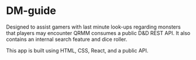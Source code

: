 # DM-guide

Designed to assist gamers with last minute look-ups regarding monsters that players may encounter QRMM consumes a public D&D REST API. It also contains an internal search feature and dice roller.

This app is built using HTML, CSS, React, and a public API. 
